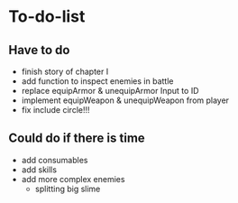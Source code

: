 # To-do-list
## Have to do
- finish story of chapter I
- add function to inspect enemies in battle
- replace equipArmor & unequipArmor Input to ID
- implement equipWeapon & unequipWeapon from player
- fix include circle!!!

## Could do if there is time
- add consumables
- add skills
- add more complex enemies
  - splitting big slime  
